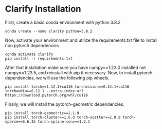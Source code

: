 # Clarify Installation

First, create a basic conda environment with python 3.8.2
```
conda create --name clarify python=3.8.2
```
Now, activate your environment and utilize the requirements.txt file to install non pytorch dependencies
```
conda activate clarify
pip install -r requirements.txt
```
After that installation make sure you have numpy==1.23.0 installed not numpy==1.23.5, and reinstall with pip if necessary. Now, to install pytorch dependencies, we will use the following pip wheels.
```
pip install torch==1.12.1+cu116 torchvision==0.13.1+cu116 torchaudio==0.12.1 --extra-index-url https://download.pytorch.org/whl/cu116
```
Finally, we will install the pytorch-geometric dependencies.
```
pip install torch-geometric==2.1.0
pip install torch-cluster==1.6.0 torch-scatter==2.0.9 torch-sparse==0.6.15 torch-spline-conv==1.2.1
```
